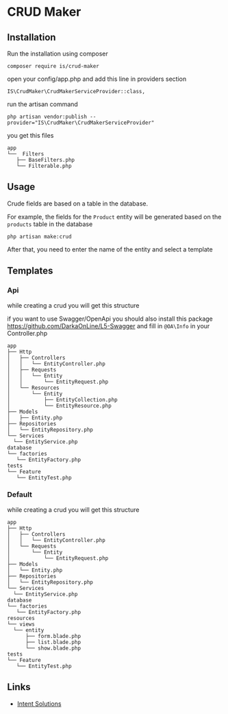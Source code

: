# CRUD Maker

## Installation

Run the installation using composer
  ```
  composer require is/crud-maker
  ```
open your config/app.php and add this line in providers section
  ```
  IS\CrudMaker\CrudMakerServiceProvider::class,
  ```

run the artisan command
  ```
  php artisan vendor:publish --provider="IS\CrudMaker\CrudMakerServiceProvider"
  ```
you get this files
  ```
app
└──  Filters
    ├── BaseFilters.php
    └── Filterable.php
  ```

## Usage

Crude fields are based on a table in the database.

For example, the fields for the ```Product``` entity will be generated based on the ```products``` table in the database


  ```
  php artisan make:crud
  ```

After that, you need to enter the name of the entity and select a template

## Templates
### Api
while creating a crud you will get this structure

if you want to use Swagger/OpenApi you should also install this package https://github.com/DarkaOnLine/L5-Swagger and fill in ```@OA\Info``` in your Controller.php
  ```
app
├── Http
│   ├── Controllers
│   │   └── EntityController.php
│   ├── Requests
│   │   └── Entity
│   │       └── EntityRequest.php
│   └── Resources
│       └── Entity
│           ├── EntityCollection.php
│           └── EntityResource.php
├── Models
│   ├── Entity.php
├── Repositories
│   └── EntityRepository.php
└── Services
    └── EntityService.php
database
└── factories
    └── EntityFactory.php
tests
└── Feature
    └── EntityTest.php
  ```

### Default
while creating a crud you will get this structure
  ```
app
├── Http
│   ├── Controllers
│   │   └── EntityController.php
│   └── Requests
│       └── Entity
│           └── EntityRequest.php
├── Models
│   └── Entity.php
├── Repositories
│   └── EntityRepository.php
└── Services
    └── EntityService.php
database
└── factories
    └── EntityFactory.php
resources
└── views
    └── entity
        ├── form.blade.php
        ├── list.blade.php
        └── show.blade.php
tests
└── Feature
    └── EntityTest.php

  ```

## Links

- [Intent Solutions](https://intent-solutions.com/)  
 

